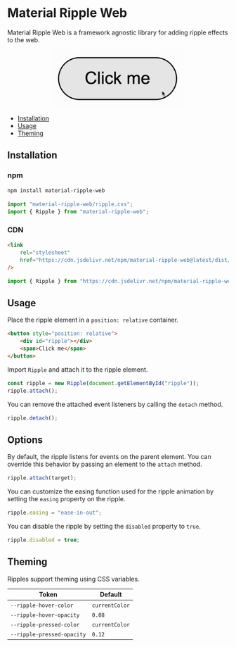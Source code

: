 # Material Ripple Web

Material Ripple Web is a framework agnostic library for adding ripple effects to the web.

<div align="center">
    <img src="./assets/example.gif" width="300" height="auto">
</div>

-   [Installation](#installation)
-   [Usage](#usage)
-   [Theming](#theming)

## Installation

### npm

```bash
npm install material-ripple-web
```

```js
import "material-ripple-web/ripple.css";
import { Ripple } from "material-ripple-web";
```

### CDN

```html
<link
    rel="stylesheet"
    href="https://cdn.jsdelivr.net/npm/material-ripple-web@latest/dist/ripple.min.css"
/>
```

```js
import { Ripple } from "https://cdn.jsdelivr.net/npm/material-ripple-web@latest/dist/index.min.js";
```

## Usage

Place the ripple element in a `position: relative` container.

```html
<button style="position: relative">
    <div id="ripple"></div>
    <span>Click me</span>
</button>
```

Import `Ripple` and attach it to the ripple element.

```js
const ripple = new Ripple(document.getElementById("ripple"));
ripple.attach();
```

You can remove the attached event listeners by calling the `detach` method.

```js
ripple.detach();
```

## Options

By default, the ripple listens for events on the parent element. You can
override this behavior by passing an element to the `attach` method.

```js
ripple.attach(target);
```

You can customize the easing function used for the ripple animation
by setting the `easing` property on the ripple.

```js
ripple.easing = "ease-in-out";
```

You can disable the ripple by setting the `disabled` property to `true`.

```js
ripple.disabled = true;
```

## Theming

Ripples support theming using CSS variables.

| Token                      | Default        |
| -------------------------- | -------------- |
| `--ripple-hover-color`     | `currentColor` |
| `--ripple-hover-opacity`   | `0.08`         |
| `--ripple-pressed-color`   | `currentColor` |
| `--ripple-pressed-opacity` | `0.12`         |
